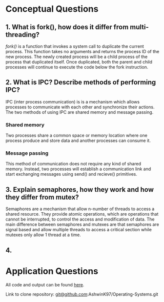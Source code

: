 # Conceptual Questions

## 1. What is fork(), how does it differ from multi-threading?
*fork()* is a function that invokes a system call to duplicate the current process. This function takes no arguments and returns the process ID of the new process. The newly created process will be a child process of the process that duplicated itself. Once duplicated, both the parent and child processes will continue to execute the code below the fork instruction.

## 2. What is IPC? Describe methods of performing IPC?
IPC (inter process communication) is is a mechanism which allows processes to communicate with each other and synchronize their actions. The two methods of using IPC are shared memory and message passing.

### Shared memory
Two processes share a common space or memory location where one process produce and store data and another processes can consume it.

### Message passing
This method of communication does not require any kind of shared memory. Instead, two processes will establish a communication link and start exchanging messages using send() and recieve() primitives.

## 3. Explain semaphores, how they work and how they differ from mutex?
Semaphores are a mechanism that allow n-number of threads to access a shared resource. They provide atomic operations, which are operations that cannot be interrupted, to control the access and modification of data. The main difference between semaphores and mutexes are that semaphores are signal based and allow multiple threads to access a critical section while mutexes only allow 1 thread at a time.

## 4.

# Application Questions
All code and output can be found [here](https://github.com/AshwinK97/Operating-Systems/tree/master/Tutorials/Tutorial%206).

Link to clone repository: git@github.com:AshwinK97/Operating-Systems.git